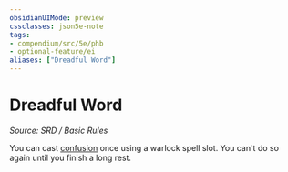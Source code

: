 ```yaml
---
obsidianUIMode: preview
cssclasses: json5e-note
tags:
- compendium/src/5e/phb
- optional-feature/ei
aliases: ["Dreadful Word"]
---
```

# Dreadful Word
*Source: SRD / Basic Rules* 

You can cast [confusion](compendium/spells/confusion.md) once using a warlock spell slot. You can't do so again until you finish a long rest.